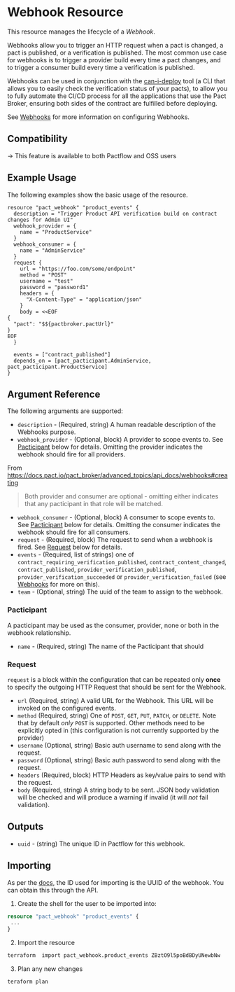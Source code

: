 # Webhook Resource

This resource manages the lifecycle of a _Webhook_.

Webhooks allow you to trigger an HTTP request when a pact is changed, a pact is published, or a verification is published. The most common use case for webhooks is to trigger a provider build every time a pact changes, and to trigger a consumer build every time a verification is published.

Webhooks can be used in conjunction with the [can-i-deploy](https://github.com/pact-foundation/pact_broker-client#can-i-deploy) tool \(a CLI that allows you to easily check the verification status of your pacts\), to allow you to fully automate the CI/CD process for all the applications that use the Pact Broker, ensuring both sides of the contract are fulfilled before deploying.

See [Webhooks](http://docs.pact.io/pact_broker/advanced_topics/webhooks/) for more information on configuring Webhooks.

## Compatibility

-> This feature is available to both Pactflow and OSS users

## Example Usage

The following examples show the basic usage of the resource.

```hcl
resource "pact_webhook" "product_events" {
  description = "Trigger Product API verification build on contract changes for Admin UI"
  webhook_provider = {
    name = "ProductService"
  }
  webhook_consumer = {
    name = "AdminService"
  }
  request {
    url = "https://foo.com/some/endpoint"
    method = "POST"
    username = "test"
    password = "password1"
    headers = {
      "X-Content-Type" = "application/json"
    }
    body = <<EOF
{
  "pact": "$${pactbroker.pactUrl}"
}
EOF
  }

  events = ["contract_published"]
  depends_on = [pact_pacticipant.AdminService, pact_pacticipant.ProductService]
}
```

## Argument Reference

The following arguments are supported:

- `description` - (Required, string) A human readable description of the Webhooks purpose.
- `webhook_provider` - (Optional, block) A provider to scope events to. See [Pacticipant](#pacticipant) below for details. Omitting the provider indicates the webhook should fire for all providers.

From https://docs.pact.io/pact_broker/advanced_topics/api_docs/webhooks#creating

> Both provider and consumer are optional - omitting either indicates that any pacticipant in that role will be matched.

- `webhook_consumer` - (Optional, block) A consumer to scope events to. See [Pacticipant](#pacticipant) below for details. Omitting the consumer indicates the webhook should fire for all consumers.
- `request` - (Required, block) The request to send when a webhook is fired. See [Request](#request) below for details.
- `events` - (Required, list of strings) one of `contract_requiring_verification_published`, `contract_content_changed`, `contract_published`, `provider_verification_published`, `provider_verification_succeeded` or `provider_verification_failed` (see [Webhooks](http://docs.pact.io/pact_broker/advanced_topics/webhooks/) for more on this).
- `team` - (Optional, string) The uuid of the team to assign to the webhook.

<a id="pacticipant"></a>

### Pacticipant

A pacticipant may be used as the consumer, provider, none or both in the webhook relationship.

- `name` - (Required, string) The name of the Pacticipant that should

<!-- start task-spec -->

<a id="request"></a>

### Request

`request` is a block within the configuration that can be repeated only **once** to specify the outgoing HTTP Request that should be sent for the Webhook.

- `url` (Required, string) A valid URL for the Webhook. This URL will be invoked on the configured events.
- `method` (Required, string) One of `POST`, `GET`, `PUT`, `PATCH`, or `DELETE`. Note that by default _only_ `POST` is supported. Other methods need to be explicitly opted in (this configuration is not currently supported by the provider)
- `username` (Optional, string) Basic auth username to send along with the request.
- `password` (Optional, string) Basic auth password to send along with the request.
- `headers` (Required, block) HTTP Headers as key/value pairs to send with the request.
- `body` (Required, string) A string body to be sent. JSON body validation will be checked and will produce a warning if invalid (it will _not_ fail validation).

## Outputs

- `uuid` - (string) The unique ID in Pactflow for this webhook.

## Importing

As per the [docs](https://www.terraform.io/docs/import/usage.html), the ID used for importing is the UUID of the webhook. You can obtain this through the API.

1. Create the shell for the user to be imported into:

```tf
resource "pact_webhook" "product_events" {
 ...
}
```

2. Import the resource

```sh
terraform  import pact_webhook.product_events ZBztO9l5poBdBDyUNewbNw
```

3. Plan any new changes

```sh
teraform plan
```
